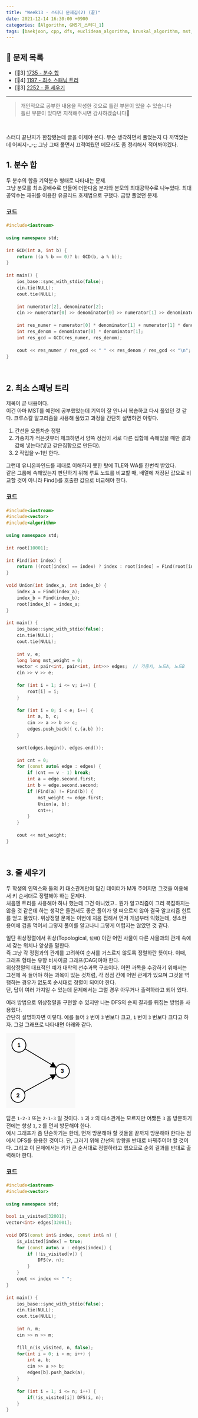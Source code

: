```yaml
---
title: "Week13 - 스터디 문제집(2) (끝)"
date: 2021-12-14 16:30:00 +0900
categories: [Algorithm, GM5기_스터디_1]
tags: [baekjoon, cpp, dfs, euclidean_algorithm, kruskal_algorithm, mst, study, topological_sort, union_find]
---
```


## **📝 문제 목록**
- [🥈3] [1735 - 분수 합](https://www.acmicpc.net/problem/1735)
- [🥇4] [1197 - 최소 스패닝 트리](https://www.acmicpc.net/problem/1197)
- [🥇3] [2252 - 줄 세우기](https://www.acmicpc.net/problem/2252)

---

> 개인적으로 공부한 내용을 작성한 것으로 틀린 부분이 있을 수 있습니다  
틀린 부분이 있다면 지적해주시면 감사하겠습니다🙏  

<br>

스터디 끝난지가 한참됐는데 글을 이제야 쓴다. 무슨 생각하면서 풀었는지 다 까먹었는데 어쩌지-_-;; 그냥 그때 풀면서 끄적여뒀던 메모라도 좀 정리해서 적어봐야겠다.  

## **1. 분수 합**
두 분수의 합을 기약분수 형태로 나타내는 문제.  
그냥 분모를 최소공배수로 만들어 더한다음 분자와 분모의 최대공약수로 나누었다. 최대공약수는 재귀를 이용한 유클리드 호제법으로 구했다. 금방 풀었던 문제.  

### 코드
```cpp
#include<iostream>

using namespace std;

int GCD(int a, int b) {
	return ((a % b == 0)? b: GCD(b, a % b));
}

int main() {
	ios_base::sync_with_stdio(false);
	cin.tie(NULL);
	cout.tie(NULL);

	int numerator[2], denominator[2];
	cin >> numerator[0] >> denominator[0] >> numerator[1] >> denominator[1];

	int res_numer = numerator[0] * denominator[1] + numerator[1] * denominator[0];
	int res_denom = denominator[0] * denominator[1];
	int res_gcd = GCD(res_numer, res_denom);

	cout << res_numer / res_gcd << " " << res_denom / res_gcd << "\n";
}
```
<br>

## **2. 최소 스패닝 트리**
제목이 곧 내용이다.  
이건 아마 MST를 예전에 공부했었는데 기억이 잘 안나서 복습하고 다시 풀었던 것 같다. 크루스칼 알고리즘을 사용해 풀었고 과정을 간단히 설명하면 이렇다.  

1. 간선을 오름차순 정렬
2. 가중치가 적은것부터 체크하면서 양쪽 정점이 서로 다른 집합에 속해있을 때만 결과값에 넣는다(넣고 같은집합으로 만든다).
3. 2 작업을 v-1번 한다.

그런데 유니온파인드를 제대로 이해하지 못한 탓에 TLE와 WA를 한번씩 받았다.  
같은 그룹에 속해있는지 판단하기 위해 루트 노드를 비교할 때, 배열에 저장된 값으로 비교할 것이 아니라 Find()를 호출한 값으로 비교해야 한다.  

### 코드
```cpp
#include<iostream>
#include<vector>
#include<algorithm>

using namespace std;

int root[10001];

int Find(int index) {
	return ((root[index] == index) ? index : root[index] = Find(root[index]));
}

void Union(int index_a, int index_b) {
	index_a = Find(index_a);
	index_b = Find(index_b);
	root[index_b] = index_a;
}

int main() {
	ios_base::sync_with_stdio(false);
	cin.tie(NULL);
	cout.tie(NULL);

	int v, e;
	long long mst_weight = 0;
	vector < pair<int, pair<int, int>>> edges;	// 가중치, 노드A, 노드B
	cin >> v >> e;

	for (int i = 1; i <= v; i++) {
		root[i] = i;
	}

	for (int i = 0; i < e; i++) {
		int a, b, c;
		cin >> a >> b >> c;
		edges.push_back({ c,{a,b} });
	}

	sort(edges.begin(), edges.end());

	int cnt = 0;
	for (const auto& edge : edges) {
		if (cnt == v - 1) break;
		int a = edge.second.first;
		int b = edge.second.second;
		if (Find(a) != Find(b)) {
			mst_weight += edge.first;
			Union(a, b);
			cnt++;
		}
	}

	cout << mst_weight;
}
```
<br>

## **3. 줄 세우기**
두 학생의 인덱스와 둘의 키 대소관계만이 담긴 데이터가 M개 주어지면 그것을 이용해서 키 순서대로 정렬해야 하는 문제다.  
처음엔 트리를 사용해야 하나 했는데 그건 아니었고.. 뭔가 알고리즘이 그리 복잡하지는 않을 것 같은데 하는 생각은 들면서도 좋은 풀이가 영 떠오르지 않아 결국 알고리즘 힌트를 얻고 풀었다. 위상정렬 문제는 이번에 처음 접해서 먼저 개념부터 익혔는데, 생소한 용어에 겁을 먹어서 그렇지 풀이를 알고나니 그렇게 어렵지는 않았던 것 같다.  

일단 위상정렬에서 위상(Topological, `位相`) 이란 어떤 사물이 다른 사물과의 관계 속에서 갖는 위치나 양상을 말한다.  
즉 그냥 각 정점과의 관계를 고려하여 순서를 거스르지 않도록 정렬하란 뜻이다. 이때, 그래프 형태는 유향 비사이클 그래프(DAG)여야 한다.  
위상정렬의 대표적인 예가 대학의 선수과목 구조이다. 어떤 과목을 수강하기 위해서는 그전에 꼭 들어야 하는 과목이 있는 것처럼, 각 정점 간에 어떤 관계가 있으며 그것을 역행하는 경우가 없도록 순서대로 정렬이 되어야 한다.  
단, 답이 여러 가지일 수 있는데 문제에서는 그럴 경우 아무거나 출력하라고 되어 있다.  

여러 방법으로 위상정렬을 구현할 수 있지만 나는 DFS의 순회 결과를 뒤집는 방법을 사용했다.  
간단히 설명하자면 이렇다. 예를 들어 `2` 번이 `3` 번보다 크고, `1` 번이 `3` 번보다 크다고 하자. 그걸 그래프로 나타내면 아래와 같다.  

![001](/assets/img/post_images/20211214001.png)

답은 `1-2-3` 또는 `2-1-3` 일 것이다. `1` 과 `2` 의 대소관계는 모르지만 어쨌든 `3` 을 방문하기 전에는 항상 `1`, `2` 를 먼저 방문해야 한다.  
예시 그래프가 좀 단순하기는 한데, 먼저 방문해야 할 것들을 끝까지 방문해야 한다는 점에서 DFS를 응용한 것이다. 단, 그러기 위해 간선의 방향을 반대로 바꿔주어야 할 것이다. 그리고 이 문제에서는 키가 큰 순서대로 정렬하라고 했으므로 순회 결과를 반대로 출력해야 한다.  

### 코드
```cpp
#include<iostream>
#include<vector>

using namespace std;

bool is_visited[32001];
vector<int> edges[32001];

void DFS(const int& index, const int& n) {
	is_visited[index] = true;
	for (const auto& v : edges[index]) {
		if (!is_visited[v]) {
			DFS(v, n);
		}
	}
	cout << index << " ";
}

int main() {
	ios_base::sync_with_stdio(false);
	cin.tie(NULL);
	cout.tie(NULL);

	int n, m;
	cin >> n >> m;

	fill_n(is_visited, n, false);
	for(int i = 0; i < m; i++) {
		int a, b;
		cin >> a >> b;
		edges[b].push_back(a);
	}

	for (int i = 1; i <= n; i++) {
		if(!is_visited[i]) DFS(i, n);
	}
}
```
